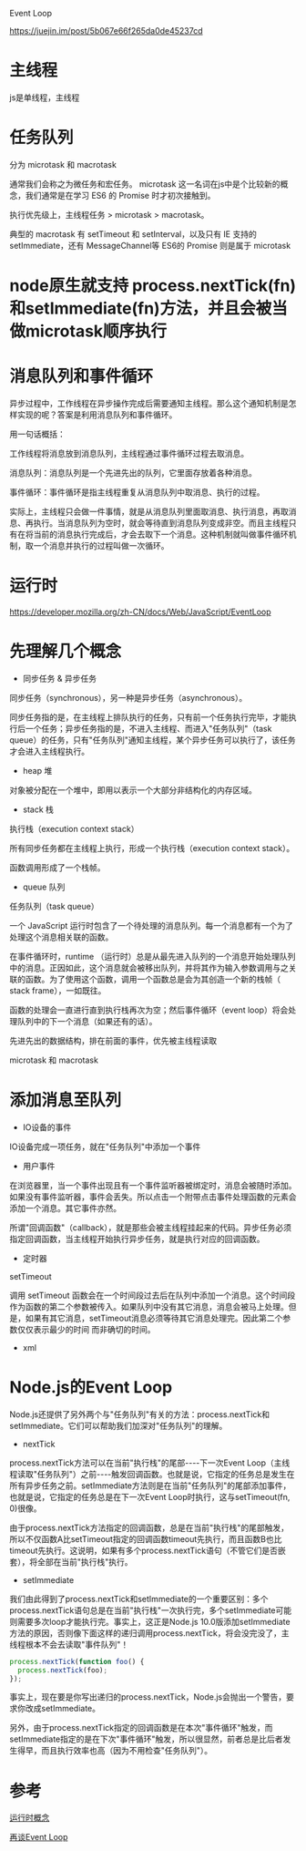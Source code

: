 Event Loop

https://juejin.im/post/5b067e66f265da0de45237cd


# 主线程

js是单线程，主线程

# 任务队列

分为 microtask 和 macrotask

通常我们会称之为微任务和宏任务。 microtask 这一名词在js中是个比较新的概念，我们通常是在学习 ES6 的 Promise 时才初次接触到。

执行优先级上，主线程任务 > microtask > macrotask。

典型的 macrotask 有 setTimeout 和 setInterval，以及只有 IE 支持的 setImmediate，还有 MessageChannel等 ES6的 Promise 则是属于 microtask

# node原生就支持 process.nextTick(fn)和setImmediate(fn)方法，并且会被当做microtask顺序执行


# 消息队列和事件循环

异步过程中，工作线程在异步操作完成后需要通知主线程。那么这个通知机制是怎样实现的呢？答案是利用消息队列和事件循环。

用一句话概括：

工作线程将消息放到消息队列，主线程通过事件循环过程去取消息。

消息队列：消息队列是一个先进先出的队列，它里面存放着各种消息。

事件循环：事件循环是指主线程重复从消息队列中取消息、执行的过程。

实际上，主线程只会做一件事情，就是从消息队列里面取消息、执行消息，再取消息、再执行。当消息队列为空时，就会等待直到消息队列变成非空。而且主线程只有在将当前的消息执行完成后，才会去取下一个消息。这种机制就叫做事件循环机制，取一个消息并执行的过程叫做一次循环。

# 运行时

https://developer.mozilla.org/zh-CN/docs/Web/JavaScript/EventLoop





# 先理解几个概念

- 同步任务 & 异步任务

同步任务（synchronous），另一种是异步任务（asynchronous）。

同步任务指的是，在主线程上排队执行的任务，只有前一个任务执行完毕，才能执行后一个任务；异步任务指的是，不进入主线程、而进入"任务队列"（task queue）的任务，只有"任务队列"通知主线程，某个异步任务可以执行了，该任务才会进入主线程执行。

- heap 堆

对象被分配在一个堆中，即用以表示一个大部分非结构化的内存区域。

- stack 栈

执行栈（execution context stack）

所有同步任务都在主线程上执行，形成一个执行栈（execution context stack）。

函数调用形成了一个栈帧。

- queue 队列

任务队列（task queue）

一个 JavaScript 运行时包含了一个待处理的消息队列。每一个消息都有一个为了处理这个消息相关联的函数。

在事件循环时，runtime （运行时）总是从最先进入队列的一个消息开始处理队列中的消息。正因如此，这个消息就会被移出队列，并将其作为输入参数调用与之关联的函数。为了使用这个函数，调用一个函数总是会为其创造一个新的栈帧（ stack frame），一如既往。

函数的处理会一直进行直到执行栈再次为空；然后事件循环（event loop）将会处理队列中的下一个消息（如果还有的话）。

先进先出的数据结构，排在前面的事件，优先被主线程读取

microtask 和 macrotask

# 添加消息至队列

- IO设备的事件

IO设备完成一项任务，就在"任务队列"中添加一个事件

- 用户事件

在浏览器里，当一个事件出现且有一个事件监听器被绑定时，消息会被随时添加。如果没有事件监听器，事件会丢失。所以点击一个附带点击事件处理函数的元素会添加一个消息。其它事件亦然。

所谓"回调函数"（callback），就是那些会被主线程挂起来的代码。异步任务必须指定回调函数，当主线程开始执行异步任务，就是执行对应的回调函数。

- 定时器

setTimeout

调用 setTimeout 函数会在一个时间段过去后在队列中添加一个消息。这个时间段作为函数的第二个参数被传入。如果队列中没有其它消息，消息会被马上处理。但是，如果有其它消息，setTimeout消息必须等待其它消息处理完。因此第二个参数仅仅表示最少的时间 而非确切的时间。

- xml


# Node.js的Event Loop

Node.js还提供了另外两个与"任务队列"有关的方法：process.nextTick和setImmediate。它们可以帮助我们加深对"任务队列"的理解。

- nextTick

process.nextTick方法可以在当前"执行栈"的尾部----下一次Event Loop（主线程读取"任务队列"）之前----触发回调函数。也就是说，它指定的任务总是发生在所有异步任务之前。setImmediate方法则是在当前"任务队列"的尾部添加事件，也就是说，它指定的任务总是在下一次Event Loop时执行，这与setTimeout(fn, 0)很像。

由于process.nextTick方法指定的回调函数，总是在当前"执行栈"的尾部触发，所以不仅函数A比setTimeout指定的回调函数timeout先执行，而且函数B也比timeout先执行。这说明，如果有多个process.nextTick语句（不管它们是否嵌套），将全部在当前"执行栈"执行。

- setImmediate

我们由此得到了process.nextTick和setImmediate的一个重要区别：多个process.nextTick语句总是在当前"执行栈"一次执行完，多个setImmediate可能则需要多次loop才能执行完。事实上，这正是Node.js 10.0版添加setImmediate方法的原因，否则像下面这样的递归调用process.nextTick，将会没完没了，主线程根本不会去读取"事件队列"！

``` js
process.nextTick(function foo() {
  process.nextTick(foo);
});
```

事实上，现在要是你写出递归的process.nextTick，Node.js会抛出一个警告，要求你改成setImmediate。

另外，由于process.nextTick指定的回调函数是在本次"事件循环"触发，而setImmediate指定的是在下次"事件循环"触发，所以很显然，前者总是比后者发生得早，而且执行效率也高（因为不用检查"任务队列"）。

# 参考

[运行时概念](https://developer.mozilla.org/zh-CN/docs/Web/JavaScript/EventLoop)

[再谈Event Loop](http://www.ruanyifeng.com/blog/2014/10/event-loop.html)